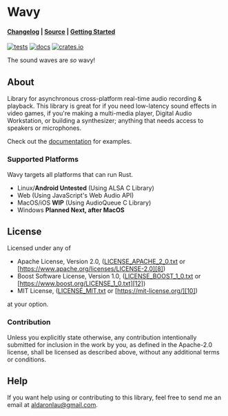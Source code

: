 # Wavy

#### [Changelog][3] | [Source][4] | [Getting Started][5]

[![tests](https://github.com/ardaku/wavy/workflows/tests/badge.svg)][2]
[![docs](https://docs.rs/wavy/badge.svg)][0]
[![crates.io](https://img.shields.io/crates/v/wavy.svg)][1]

The sound waves are _so_ wavy!

## About
Library for asynchronous cross-platform real-time audio recording &amp;
playback.  This library is great for if you need low-latency sound effects in
video games, if you're making a multi-media player, Digital Audio
Workstation, or building a synthesizer; anything that needs access to speakers
or microphones.

Check out the [documentation][0] for examples.

### Supported Platforms
Wavy targets all platforms that can run Rust.
 - Linux/**Android Untested** (Using ALSA C Library)
 - Web (Using JavaScript's Web Audio API)
 - MacOS/iOS **WIP** (Using AudioQueue C Library)
 - Windows **Planned Next, after MacOS**

## License
Licensed under any of
 - Apache License, Version 2.0, ([LICENSE_APACHE_2_0.txt][7]
   or [https://www.apache.org/licenses/LICENSE-2.0][8])
 - Boost Software License, Version 1.0, ([LICENSE_BOOST_1_0.txt][11]
   or [https://www.boost.org/LICENSE_1_0.txt][12])
 - MIT License, ([LICENSE_MIT.txt][9] or [https://mit-license.org/][10])

at your option.

### Contribution
Unless you explicitly state otherwise, any contribution intentionally submitted
for inclusion in the work by you, as defined in the Apache-2.0 license, shall be
licensed as described above, without any additional terms or conditions.

## Help
If you want help using or contributing to this library, feel free to send me an
email at [aldaronlau@gmail.com][13].

[0]: https://docs.rs/wavy
[1]: https://crates.io/crates/wavy
[2]: https://github.com/ardaku/wavy/actions?query=workflow%3Atests
[3]: https://github.com/ardaku/wavy/blob/stable/CHANGELOG.md
[4]: https://github.com/ardaku/wavy/
[5]: https://docs.rs/wavy#getting-started
[6]: https://aldaronlau.com/
[7]: https://github.com/ardaku/wavy/blob/stable/LICENSE_APACHE_2_0.txt
[8]: https://www.apache.org/licenses/LICENSE-2.0
[9]: https://github.com/ardaku/wavy/blob/stable/LICENSE_MIT.txt
[10]: https://mit-license.org/
[11]: https://github.com/ardaku/wavy/blob/stable/LICENSE_BOOST_1_0.txt
[12]: https://www.boost.org/LICENSE_1_0.txt
[13]: mailto:aldaronlau@gmail.com
